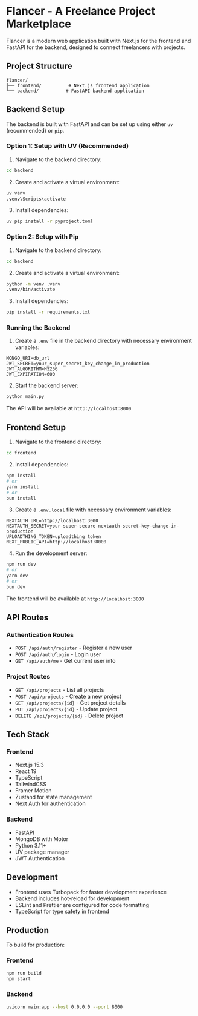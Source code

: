 # Flancer - A Freelance Project Marketplace

Flancer is a modern web application built with Next.js for the frontend and FastAPI for the backend, designed to connect freelancers with projects.

## Project Structure

```
flancer/
├── frontend/          # Next.js frontend application
└── backend/          # FastAPI backend application
```

## Backend Setup

The backend is built with FastAPI and can be set up using either `uv` (recommended) or `pip`.

### Option 1: Setup with UV (Recommended)


1. Navigate to the backend directory:
```bash
cd backend
```

2. Create and activate a virtual environment:
```bash
uv venv
.venv\Scripts\activate 
```

3. Install dependencies:
```bash
uv pip install -r pyproject.toml
```

### Option 2: Setup with Pip

1. Navigate to the backend directory:
```bash
cd backend
```

2. Create and activate a virtual environment:
```bash
python -m venv .venv
.venv/bin/activate 
```

3. Install dependencies:
```bash
pip install -r requirements.txt
```

### Running the Backend

1. Create a `.env` file in the backend directory with necessary environment variables:
```env
MONGO_URI=db_url
JWT_SECRET=your_super_secret_key_change_in_production
JWT_ALGORITHM=HS256
JWT_EXPIRATION=600
```

2. Start the backend server:
```bash
python main.py
```

The API will be available at `http://localhost:8000`

## Frontend Setup

1. Navigate to the frontend directory:
```bash
cd frontend
```

2. Install dependencies:
```bash
npm install
# or
yarn install
# or
bun install
```

3. Create a `.env.local` file with necessary environment variables:
```env
NEXTAUTH_URL=http://localhost:3000
NEXTAUTH_SECRET=your-super-secure-nextauth-secret-key-change-in-production
UPLOADTHING_TOKEN=uploadthing token
NEXT_PUBLIC_API=http://localhost:8000
```

4. Run the development server:
```bash
npm run dev
# or
yarn dev
# or
bun dev
```

The frontend will be available at `http://localhost:3000`

## API Routes

### Authentication Routes
- `POST /api/auth/register` - Register a new user
- `POST /api/auth/login` - Login user
- `GET /api/auth/me` - Get current user info

### Project Routes
- `GET /api/projects` - List all projects
- `POST /api/projects` - Create a new project
- `GET /api/projects/{id}` - Get project details
- `PUT /api/projects/{id}` - Update project
- `DELETE /api/projects/{id}` - Delete project

## Tech Stack

### Frontend
- Next.js 15.3
- React 19
- TypeScript
- TailwindCSS
- Framer Motion
- Zustand for state management
- Next Auth for authentication

### Backend
- FastAPI
- MongoDB with Motor
- Python 3.11+
- UV package manager
- JWT Authentication

## Development

- Frontend uses Turbopack for faster development experience
- Backend includes hot-reload for development
- ESLint and Prettier are configured for code formatting
- TypeScript for type safety in frontend

## Production

To build for production:

### Frontend
```bash
npm run build
npm start
```

### Backend
```bash
uvicorn main:app --host 0.0.0.0 --port 8000
```